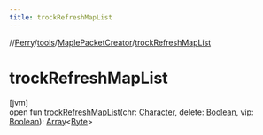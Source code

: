 ```yaml
---
title: trockRefreshMapList
---
```

//[Perry](../../../index.html)/[tools](../index.html)/[MaplePacketCreator](index.html)/[trockRefreshMapList](trock-refresh-map-list.html)



# trockRefreshMapList



[jvm]\
open fun [trockRefreshMapList](trock-refresh-map-list.html)(chr: [Character](../../client/-character/index.html), delete: [Boolean](https://kotlinlang.org/api/latest/jvm/stdlib/kotlin/-boolean/index.html), vip: [Boolean](https://kotlinlang.org/api/latest/jvm/stdlib/kotlin/-boolean/index.html)): [Array](https://kotlinlang.org/api/latest/jvm/stdlib/kotlin/-array/index.html)&lt;[Byte](https://kotlinlang.org/api/latest/jvm/stdlib/kotlin/-byte/index.html)&gt;




